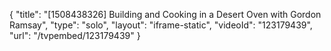 {
    "title": "[1508438326] Building and Cooking in a Desert Oven with Gordon Ramsay",
    "type": "solo",
    "layout": "iframe-static",
    "videoId": "123179439",
    "url": "\/tvpembed\/123179439"
}